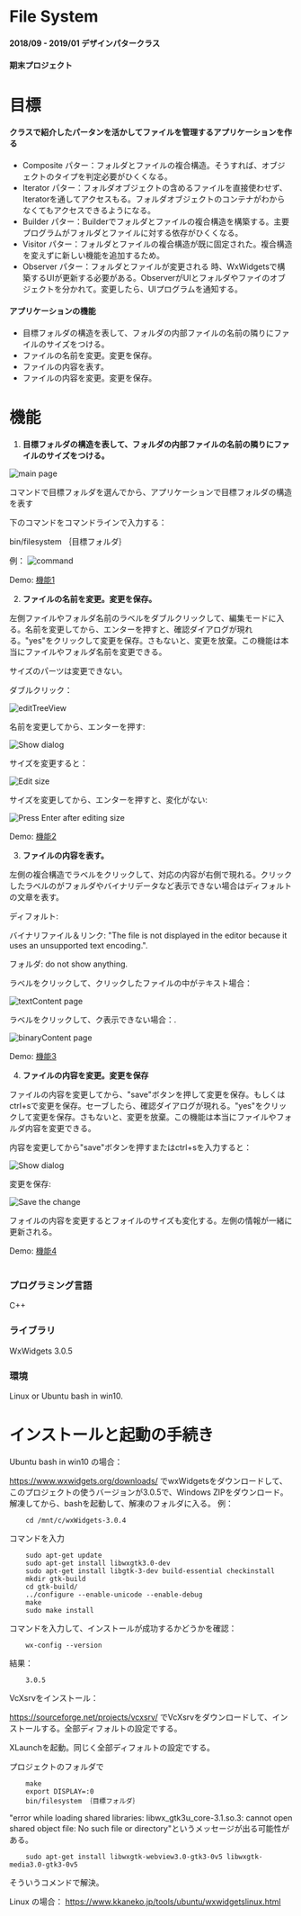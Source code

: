 # File System
#### 2018/09 - 2019/01  デザインパタークラス
#### 期末プロジェクト

# 目標
#### クラスで紹介したパータンを活かしてファイルを管理するアプリケーションを作る
* Composite パター：フォルダとファイルの複合構造。そうすれば、オブジェクトのタイプを判定必要がひくくなる。
* Iterator パター：フォルダオブジェクトの含めるファイルを直接使わせず、Iteratorを通してアクセスもる。フォルダオブジェクトのコンテナがわからなくてもアクセスできるようになる。
* Builder パター：Builderでフォルダとファイルの複合構造を構築する。主要プログラムがフォルダとファイルに対する依存がひくくなる。
* Visitor パター：フォルダとファイルの複合構造が既に固定された。複合構造を変えずに新しい機能を追加するため。
* Observer パター：フォルダとファイルが変更される
時、WxWidgetsで構築するUIが更新する必要がある。ObserverがUIとフォルダやファイのオブジェクトを分かれて。変更したら、UIプログラムを通知する。


####  アプリケーションの機能
   * 目標フォルダの構造を表して、フォルダの内部ファイルの名前の隣りにファイルのサイズをつける。
   * ファイルの名前を変更。変更を保存。
   * ファイルの内容を表す。
   * ファイルの内容を変更。変更を保存。

# 機能
1. **目標フォルダの構造を表して、フォルダの内部ファイルの名前の隣りにファイルのサイズをつける。**

![main page](/image/mainpage.png)


コマンドで目標フォルダを選んでから、アプリケーションで目標フォルダの構造を表す

下のコマンドをコマンドラインで入力する：

 bin/filesystem ｛目標フォルダ｝

例：
 ![command](/image/command.PNG)

Demo:
 [機能1](https://drive.google.com/file/d/1HJukDp3vXKt0IG05xKubMKE-XEyXnKua/view?usp=sharing)

2. **ファイルの名前を変更。変更を保存。**

左側ファイルやフォルダ名前のラベルをダブルクリックして、編集モードに入る。名前を変更してから、エンターを押すと、確認ダイアログが現れる。"yes"をクリックして変更を保存。さもないと、変更を放棄。この機能は本当にファイルやフォルダ名前を変更できる。

サイズのパーツは変更できない。

ダブルクリック：

 ![editTreeView](/image/editTreeView.png)

名前を変更してから、エンターを押す:

 ![Show dialog](/image/editTreeViewDialog.png)

サイズを変更すると：

 ![Edit size](/image/editSize.png)

サイズを変更してから、エンターを押すと、変化がない:

 ![Press `Enter` after editing size](/image/pressEnterAfterEditSize.png)

  Demo:
 [機能2](https://drive.google.com/file/d/1zJ2_eUUdu8mF-y0UMB2YE2a90CcmYhzz/view?usp=sharing)

3. **ファイルの内容を表す。**

左側の複合構造でラベルをクリックして、対応の内容が右側で現れる。クリックしたラベルのがフォルダやバイナリデータなど表示できない場合はディフォルトの文章を表す。

ディフォルト:

バイナリファイル＆リンク: "The file is not displayed in the editor because it uses an unsupported text encoding.".

フォルダ: do not show anything.

ラベルをクリックして、クリックしたファイルの中がテキスト場合：

 ![textContent page](/image/editViewShowTextfile.png)

ラベルをクリックして、ク表示できない場合：.

 ![binaryContent page](/image/editViewShowBinaryfileDefaultValue.png)

 Demo:
 [機能3](https://drive.google.com/file/d/1FhPhdp2hPRkcRN5gqjWMEMui4vtbp9JY/view?usp=sharing)

4. **ファイルの内容を変更。変更を保存**

  ファイルの内容を変更してから、"save"ボタンを押して変更を保存。もしくはctrl+sで変更を保存。セーブしたら、確認ダイアログが現れる。"yes"をクリックして変更を保存。さもないと、変更を放棄。この機能は本当にファイルやフォルダ内容を変更できる。

  内容を変更してから"save"ボタンを押すまたはctrl+sを入力すると：

  ![Show dialog](/image/editEditViewDialog.png)

  変更を保存:

  ![Save the change](/image/SaveEditView.png)

  フォイルの内容を変更するとフォイルのサイズも変化する。左側の情報が一緒に更新される。

 Demo:
 [機能4](https://drive.google.com/file/d/11sYX52X-NHpEnJR7U2_uvKJG5rqMBJXp/view?usp=sharing)

#

### プログラミング言語
C++
### ライブラリ
WxWidgets 3.0.5
### 環境
Linux or Ubuntu bash in win10.

# インストールと起動の手続き

Ubuntu bash in win10 の場合：

https://www.wxwidgets.org/downloads/ でwxWidgetsをダウンロードして、このプロジェクトの使うバージョンが3.0.5で、Windows ZIPをダウンロード。
解凍してから、bashを起動して、解凍のフォルダに入る。
例：

        cd /mnt/c/wxWidgets-3.0.4

コマンドを入力

        sudo apt-get update
        sudo apt-get install libwxgtk3.0-dev
        sudo apt-get install libgtk-3-dev build-essential checkinstall
        mkdir gtk-build
        cd gtk-build/
        ../configure --enable-unicode --enable-debug
        make
        sudo make install

コマンドを入力して、インストールが成功するかどうかを確認：

        wx-config --version

結果：

        3.0.5

VcXsrvをインストール：

https://sourceforge.net/projects/vcxsrv/  でVcXsrvをダウンロードして、インストールする。全部ディフォルトの設定でする。

XLaunchを起動。同じく全部ディフォルトの設定でする。

プロジェクトのフォルダで
        
        make
        export DISPLAY=:0
        bin/filesystem ｛目標フォルダ｝

"error while loading shared libraries: libwx_gtk3u_core-3.1.so.3: cannot open shared object file: No such file or directory"というメッセージが出る可能性がある。

        sudo apt-get install libwxgtk-webview3.0-gtk3-0v5 libwxgtk-media3.0-gtk3-0v5

そういうコメンドで解決。

Linux の場合：
https://www.kkaneko.jp/tools/ubuntu/wxwidgetslinux.html

